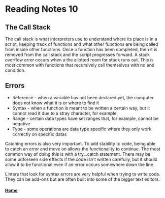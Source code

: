# Reading Notes 10

## The Call Stack

The call stack is what interpreters use to understand where its place is in a script, keeping track of functions and what other functions are being called from inside other functions. Once a function has been completed, then it is removed from the call stack and the script progresses forward. A stack overflow error occurs when a the allotted room for stack runs out. This is most common with functions that recursively call themselves with no end condition.

## Errors

- Reference - when a variable has not been declared yet, the computer does not know what it is or where to find it
- Syntax - when a function is meant to be written a certain way, but it cannot read it due to a stray character, for example
- Range - certain data types have set ranges that, for example, cannot be negative
- Type - some operations are data type specific where they only work correctly on specific datas

Catching errors is also very important. To add stability to code, being able to catch an error and move on allows the functionality to continue. The most common way of doing this is with a try...catch statement. There may be some unforseen side effects if the code isn't written carefully, but it should allow it to be functional even if an error occurs somewhere down the line.

Linters that look for syntax errors are very helpful when trying to write code. They can be add-ons but are often built into some of the bigger text editors.



#### [Home](README.md)